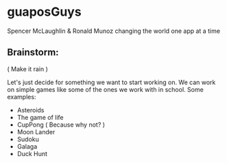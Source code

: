 # guaposGuys
Spencer McLaughlin &amp; Ronald Munoz changing the world one app at a time

## Brainstorm: 
( Make it rain )

Let's just decide for something we want to start working on. 
We can work on simple games like some of the ones we work with in school. Some examples:

* Asteroids
* The game of life
* CupPong ( Because why not? )
* Moon Lander
* Sudoku
* Galaga
* Duck Hunt
